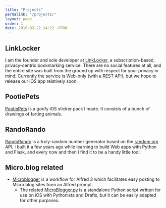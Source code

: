 ```yaml
---
title: "Projects"
permalink: "/projects/"
layout: page
order: 1
date: 2018-02-22 14:22 -0700
---
```

## LinkLocker

I am the founder and sole developer at [LinkLocker](https://linklocker.co), a subscription-based, privacy-centric bookmarking service. There are no social features at all, and the entire site was built from the ground up with respect for your privacy in mind. Currently the service is Web-only (with a [REST API](https://linklocker.co/api)), but we hope to release our iOS app relatively soon.

## PootiePets

[PootiePets](https://itunes.apple.com/us/app/pootiepets/id1259596278?mt=8) is a goofy iOS sticker pack I made. It consists of a bunch of drawings of farting animals. 

## RandoRando

[RandoRando](http://randorando.com) is a truly-random number generator based on the [random.org](http://random.org) API. I built it a few years ago while learning to build Web apps with Python and Flask, and every now and then I find it to be a handy little tool.

## Micro.blog related

* [Microblogger](https://github.com/jbwhaley/MicroBlogger) is a workflow for Alfred 3 which facilitates easy posting to Micro.blog sites from an Alfred prompt.
	* The related [MicroBlogger.py](https://gist.github.com/jbwhaley/126ddcd807bf5ff95909a78d863e1e6d) is a standalone Python script written for use on iOS with Pythonista and Drafts, but it can be easily adapted for other purposes.
